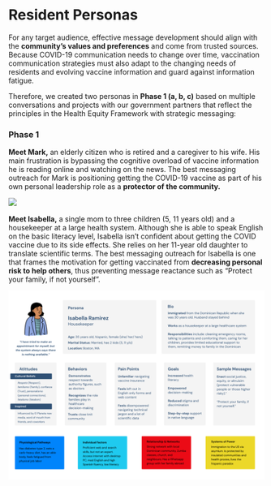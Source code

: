 # Resident Personas

For any target audience, effective message development should align with the **community’s values and preferences** and come from trusted sources. Because COVID-19 communication needs to change over time, vaccination communication strategies must also adapt to the changing needs of residents and evolving vaccine information and guard against information fatigue. 

Therefore, we created two personas in **Phase 1 \(a, b, c\)** based on multiple conversations and projects with our government partners that reflect the principles in the Health Equity Framework with strategic messaging:

### Phase 1

**Meet Mark,** an elderly citizen who is retired and a caregiver to his wife. His main frustration is bypassing the cognitive overload of vaccine information he is reading online and watching on the news. The best messaging outreach for Mark is positioning getting the COVID-19 vaccine as part of his own personal leadership role as a **protector of the community.** 

![](https://lh4.googleusercontent.com/iAc-1tB7-1kuH7OtdsNRRiiObHulaLZowes1FbOIDZILIrPKv-QoHyEFLhuLUhAU2Db2TTNiG8Ilfk-Os3TLO0dwfWxPgT67kpWoNGIthF0i8XVixuLwJ1ZfVZnCBriJLNo6HWgD)

**Meet Isabella,** a single mom to three children \(5, 11 years old\) and a housekeeper at a large health system. Although she is able to speak English on the basic literacy level, Isabella isn’t confident about getting the COVID vaccine due to its side effects. She relies on her 11-year old daughter to translate scientific terms. The best messaging outreach for Isabella is one that frames the motivation for getting vaccinated from **decreasing personal risk to help others**, thus preventing message reactance such as “Protect your family, if not yourself”.

![](../.gitbook/assets/personas-2-isabella%20%281%29.png)

